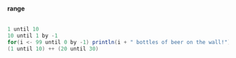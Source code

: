 #### range

```scala

1 until 10
10 until 1 by -1
for(i <- 99 until 0 by -1) println(i + " bottles of beer on the wall!")
(1 until 10) ++ (20 until 30)


```
